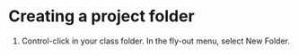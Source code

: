 # Creating a project folder

1. Control-click in your class folder. In the fly-out menu, select New Folder.
